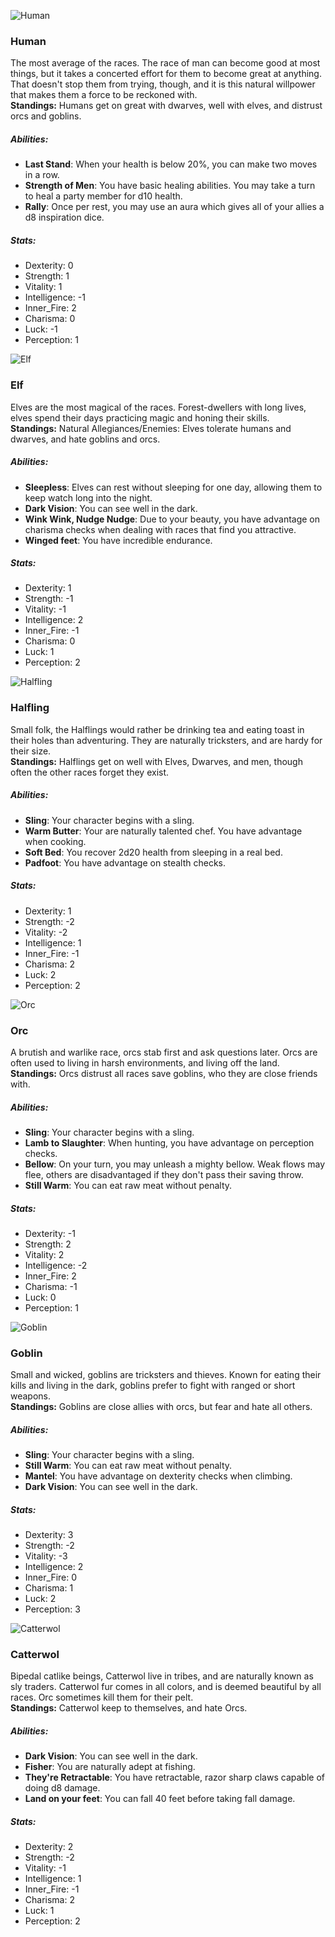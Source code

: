 ![Human](images\race\female\human.jpg?raw=true "Human") 
### Human  
The most average of the races. The race of man can become good at most things, but it takes a concerted effort for them to become great at anything. That doesn't stop them from trying, though, and it is this natural willpower that makes them a force to be reckoned with.  
**Standings:** Humans get on great with dwarves, well with elves, and distrust orcs and goblins.  
##### Abilities:   
  * **Last Stand**: When your health is below 20%, you can make two moves in a row.  
  * **Strength of Men**: You have basic healing abilities. You may take a turn to heal a party member for d10 health.  
  * **Rally**: Once per rest, you may use an aura which gives all of your allies a d8 inspiration dice.  

##### Stats:    
  * Dexterity: 0  
  * Strength: 1  
  * Vitality: 1  
  * Intelligence: -1  
  * Inner_Fire: 2  
  * Charisma: 0  
  * Luck: -1  
  * Perception: 1  

![Elf](images\race\female\elf.jpg?raw=true "Elf") 
### Elf  
Elves are the most magical of the races. Forest-dwellers with long lives, elves spend their days practicing magic and honing their skills.  
**Standings:** Natural Allegiances/Enemies: Elves tolerate humans and dwarves, and hate goblins and orcs.  
##### Abilities:   
  * **Sleepless**: Elves can rest without sleeping for one day, allowing them to keep watch long into the night.  
  * **Dark Vision**: You can see well in the dark.  
  * **Wink Wink, Nudge Nudge**: Due to your beauty, you have advantage on charisma checks when dealing with races that find you attractive.  
  * **Winged feet**: You have incredible endurance.  

##### Stats:    
  * Dexterity: 1  
  * Strength: -1  
  * Vitality: -1  
  * Intelligence: 2  
  * Inner_Fire: -1  
  * Charisma: 0  
  * Luck: 1  
  * Perception: 2  

![Halfling](images\race\female\halfling.jpg?raw=true "Halfling") 
### Halfling  
Small folk, the Halflings would rather be drinking tea and eating toast in their holes than adventuring. They are naturally tricksters, and are hardy for their size.  
**Standings:** Halflings get on well with Elves, Dwarves, and men, though often the other races forget they exist.  
##### Abilities:   
  * **Sling**: Your character begins with a sling.  
  * **Warm Butter**: Your are naturally talented chef. You have advantage when cooking.  
  * **Soft Bed**: You recover 2d20 health from sleeping in a real bed.  
  * **Padfoot**: You have advantage on stealth checks.  

##### Stats:    
  * Dexterity: 1  
  * Strength: -2  
  * Vitality: -2  
  * Intelligence: 1  
  * Inner_Fire: -1  
  * Charisma: 2  
  * Luck: 2  
  * Perception: 2  

![Orc](images\race\female\orc.jpg?raw=true "Orc") 
### Orc  
A brutish and warlike race, orcs stab first and ask questions later. Orcs are often used to living in harsh environments, and living off the land.  
**Standings:** Orcs distrust all races save goblins, who they are close friends with.  
##### Abilities:   
  * **Sling**: Your character begins with a sling.  
  * **Lamb to Slaughter**: When hunting, you have advantage on perception checks.  
  * **Bellow**: On your turn, you may unleash a mighty bellow. Weak flows may flee, others are disadvantaged if they don't pass their saving throw.  
  * **Still Warm**: You can eat raw meat without penalty.  

##### Stats:    
  * Dexterity: -1  
  * Strength: 2  
  * Vitality: 2  
  * Intelligence: -2  
  * Inner_Fire: 2  
  * Charisma: -1  
  * Luck: 0  
  * Perception: 1  

![Goblin](images\race\female\goblin.jpg?raw=true "Goblin") 
### Goblin  
Small and wicked, goblins are tricksters and thieves. Known for eating their kills and living in the dark, goblins prefer to fight with ranged or short weapons.  
**Standings:** Goblins are close allies with orcs, but fear and hate all others.  
##### Abilities:   
  * **Sling**: Your character begins with a sling.  
  * **Still Warm**: You can eat raw meat without penalty.  
  * **Mantel**: You have advantage on dexterity checks when climbing.  
  * **Dark Vision**: You can see well in the dark.  

##### Stats:    
  * Dexterity: 3  
  * Strength: -2  
  * Vitality: -3  
  * Intelligence: 2  
  * Inner_Fire: 0  
  * Charisma: 1  
  * Luck: 2  
  * Perception: 3  

![Catterwol](images\race\female\catterwol.jpg?raw=true "Catterwol") 
### Catterwol  
Bipedal catlike beings, Catterwol live in tribes, and are naturally known as sly traders. Catterwol fur comes in all colors, and is deemed beautiful by all races. Orc sometimes kill them for their pelt.  
**Standings:** Catterwol keep to themselves, and hate Orcs.  
##### Abilities:   
  * **Dark Vision**: You can see well in the dark.  
  * **Fisher**: You are naturally adept at fishing.  
  * **They're Retractable**: You have retractable, razor sharp claws capable of doing d8 damage.  
  * **Land on your feet**: You can fall 40 feet before taking fall damage.  

##### Stats:    
  * Dexterity: 2  
  * Strength: -2  
  * Vitality: -1  
  * Intelligence: 1  
  * Inner_Fire: -1  
  * Charisma: 2  
  * Luck: 1  
  * Perception: 2  

